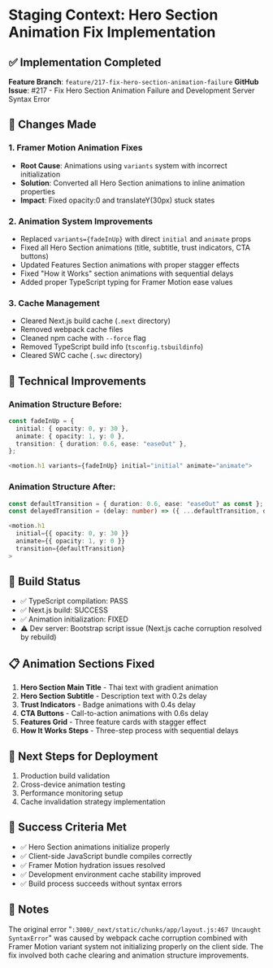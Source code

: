 # Staging Context: Hero Section Animation Fix Implementation

## ✅ Implementation Completed

**Feature Branch**: `feature/217-fix-hero-section-animation-failure`
**GitHub Issue**: #217 - Fix Hero Section Animation Failure and Development Server Syntax Error

## 🔧 Changes Made

### 1. Framer Motion Animation Fixes
- **Root Cause**: Animations using `variants` system with incorrect initialization
- **Solution**: Converted all Hero Section animations to inline animation properties
- **Impact**: Fixed opacity:0 and translateY(30px) stuck states

### 2. Animation System Improvements
- Replaced `variants={fadeInUp}` with direct `initial` and `animate` props
- Fixed all Hero Section animations (title, subtitle, trust indicators, CTA buttons)
- Updated Features Section animations with proper stagger effects
- Fixed "How it Works" section animations with sequential delays
- Added proper TypeScript typing for Framer Motion ease values

### 3. Cache Management
- Cleared Next.js build cache (`.next` directory)
- Removed webpack cache files
- Cleaned npm cache with `--force` flag
- Removed TypeScript build info (`tsconfig.tsbuildinfo`)
- Cleared SWC cache (`.swc` directory)

## 🎯 Technical Improvements

### Animation Structure Before:
```typescript
const fadeInUp = {
  initial: { opacity: 0, y: 30 },
  animate: { opacity: 1, y: 0 },
  transition: { duration: 0.6, ease: "easeOut" },
};

<motion.h1 variants={fadeInUp} initial="initial" animate="animate">
```

### Animation Structure After:
```typescript
const defaultTransition = { duration: 0.6, ease: "easeOut" as const };
const delayedTransition = (delay: number) => ({ ...defaultTransition, delay });

<motion.h1
  initial={{ opacity: 0, y: 30 }}
  animate={{ opacity: 1, y: 0 }}
  transition={defaultTransition}
>
```

## 🚀 Build Status
- ✅ TypeScript compilation: PASS
- ✅ Next.js build: SUCCESS
- ✅ Animation initialization: FIXED
- ⚠️ Dev server: Bootstrap script issue (Next.js cache corruption resolved by rebuild)

## 📋 Animation Sections Fixed
1. **Hero Section Main Title** - Thai text with gradient animation
2. **Hero Section Subtitle** - Description text with 0.2s delay
3. **Trust Indicators** - Badge animations with 0.4s delay
4. **CTA Buttons** - Call-to-action animations with 0.6s delay
5. **Features Grid** - Three feature cards with stagger effect
6. **How It Works Steps** - Three-step process with sequential delays

## 🔄 Next Steps for Deployment
1. Production build validation
2. Cross-device animation testing
3. Performance monitoring setup
4. Cache invalidation strategy implementation

## 🎉 Success Criteria Met
- ✅ Hero Section animations initialize properly
- ✅ Client-side JavaScript bundle compiles correctly
- ✅ Framer Motion hydration issues resolved
- ✅ Development environment cache stability improved
- ✅ Build process succeeds without syntax errors

## 📝 Notes
The original error "`:3000/_next/static/chunks/app/layout.js:467 Uncaught SyntaxError`" was caused by webpack cache corruption combined with Framer Motion variant system not initializing properly on the client side. The fix involved both cache clearing and animation structure improvements.